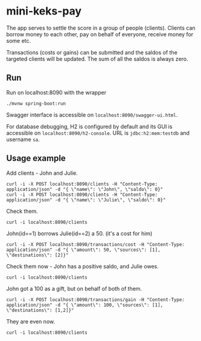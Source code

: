 # mini-keks-pay

The app serves to settle the score in a group of people (clients).
Clients can borrow money to each other, pay on behalf of everyone, receive money for some etc.

Transactions (costs or gains) can be submitted and the saldos of the targeted clients will be updated.
The sum of all the saldos is always zero.


## Run

Run on localhost:8090 with the wrapper
```
./mvnw spring-boot:run
```

Swagger interface is accessible on ```localhost:8090/swagger-ui.html```.

For database debugging, H2 is configured by default and its GUI is accessible on ```localhost:8090/h2-console```.
URL is ```jdbc:h2:mem:testdb``` and username ```sa```.


## Usage example

Add clients - John and Julie.
```
curl -i -X POST localhost:8090/clients -H "Content-Type: application/json" -d "{ \"name\": \"John\", \"saldo\": 0}"
curl -i -X POST localhost:8090/clients -H "Content-Type: application/json" -d "{ \"name\": \"Julie\", \"saldo\": 0}"
```

Check them.
```
curl -i localhost:8090/clients
```

John(id==1) borrows Julie(id==2) a 50. (it's a cost for him)
```
curl -i -X POST localhost:8090/transactions/cost -H "Content-Type: application/json" -d "{ \"amount\": 50, \"sources\": [1], \"destinations\": [2]}"
```

Check them now - John has a positive saldo, and Julie owes.
```
curl -i localhost:8090/clients
```

John got a 100 as a gift, but on behalf of both of them.
```
curl -i -X POST localhost:8090/transactions/gain -H "Content-Type: application/json" -d "{ \"amount\": 100, \"sources\": [1], \"destinations\": [1,2]}"
```

They are even now.
```
curl -i localhost:8090/clients
```

